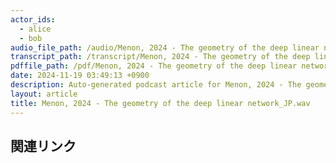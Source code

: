 ```yaml
---
actor_ids:
  - alice
  - bob
audio_file_path: /audio/Menon, 2024 - The geometry of the deep linear network_JP.wav.wav
transcript_path: /transcript/Menon, 2024 - The geometry of the deep linear network_JP.wav.txt
pdffile_path: /pdf/Menon, 2024 - The geometry of the deep linear network_JP.pdf.pdf
date: 2024-11-19 03:49:13 +0900
description: Auto-generated podcast article for Menon, 2024 - The geometry of the deep linear network_JP.wav.
layout: article
title: Menon, 2024 - The geometry of the deep linear network_JP.wav
---
```


## 関連リンク
